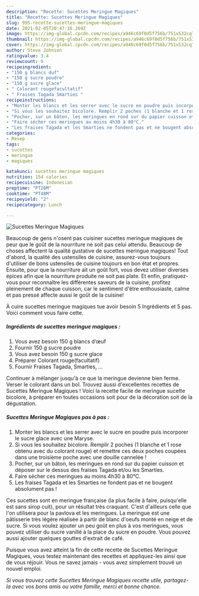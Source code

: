 ```yaml
---
description: "Recette: Sucettes Meringue Magiques"
title: "Recette: Sucettes Meringue Magiques"
slug: 995-recette-sucettes-meringue-magiques
date: 2021-02-05T20:47:16.269Z
image: https://img-global.cpcdn.com/recipes/a946c69f0d5f756b/751x532cq70/sucettes-meringue-magiques-photo-principale-de-la-recette.jpg
thumbnail: https://img-global.cpcdn.com/recipes/a946c69f0d5f756b/751x532cq70/sucettes-meringue-magiques-photo-principale-de-la-recette.jpg
cover: https://img-global.cpcdn.com/recipes/a946c69f0d5f756b/751x532cq70/sucettes-meringue-magiques-photo-principale-de-la-recette.jpg
author: Steve Johnson
ratingvalue: 3.4
reviewcount: 9
recipeingredient:
- "150 g blancs duf"
- "150 g sucre poudre"
- "150 g sucre glace"
- " Colorant rougefacultatif"
- " Fraises Tagada Smarties "
recipeinstructions:
- "Monter les blancs et les serrer avec le sucre en poudre puis incorporer le sucre glace avec une Maryse."
- "Si vous les souhaitez bicolore. Remplir 2 poches (1 blanche et 1 rose obtenu avec du colorant rouge) et remettre ces deux poches coupées dans une troisième poche avec une douille cannelée !"
- "Pocher, sur un bâton, les meringues en rond sur du papier cuisson et déposer sur le dessus des fraises Tagada et/ou les Smarties."
- "Faire sécher ces meringues au moins 4h30 à 80°C."
- "Les fraises Tagada et les Smarties ne fondent pas et ne bougent absolument pas !"
categories:
- Resep
tags:
- sucettes
- meringue
- magiques

katakunci: sucettes meringue magiques 
nutrition: 154 calories
recipecuisine: Indonesian
preptime: "PT20M"
cooktime: "PT48M"
recipeyield: "2"
recipecategory: Lunch

---
```



![Sucettes Meringue Magiques](https://img-global.cpcdn.com/recipes/a946c69f0d5f756b/751x532cq70/sucettes-meringue-magiques-photo-principale-de-la-recette.jpg)

Beaucoup de gens n'osent pas cuisiner sucettes meringue magiques de peur que le goût de la nourriture ne soit pas celui attendu. Beaucoup de choses affectent la qualité gustative de sucettes meringue magiques! Tout d'abord, la qualité des ustensiles de cuisine, assurez-vous toujours d'utiliser de bons ustensiles de cuisine toujours en bon état et propres. Ensuite, pour que la nourriture ait un goût fort, vous devez utiliser diverses épices afin que la nourriture produite ne soit pas plate. Et enfin, pratiquez-vous pour reconnaître les différentes saveurs de la cuisine, profitez pleinement de chaque cuisson, car le sentiment d'être enthousiaste, calme et pas pressé affecte aussi le goût de la cuisine!

<!--inarticleads1-->

À cuire sucettes meringue magiques tue avoir besoin 5 Ingrédients et 5 pas. Voici comment vous faire cette.

##### Ingrédients de sucettes meringue magiques :

1. Vous avez besoin 150 g blancs d’œuf
1. Fournir 150 g sucre poudre
1. Vous avez besoin 150 g sucre glace
1. Préparer  Colorant rouge(facultatif)
1. Fournir  Fraises Tagada, Smarties, …


Continuer à mélanger jusqu&#39;à ce que la meringue devienne bien ferme. Verser le colorant dans un bol. Trouvez aussi d&#39;excellentes recettes de Sucettes Meringue Magiques ! Voici la recette facile de meringue sucette bicolore, à préparer en toutes occasions soit pour de la décoration soit de la dégustation. 

<!--inarticleads2-->

##### Sucettes Meringue Magiques pas à pas :

1. Monter les blancs et les serrer avec le sucre en poudre puis incorporer le sucre glace avec une Maryse.
1. Si vous les souhaitez bicolore. Remplir 2 poches (1 blanche et 1 rose obtenu avec du colorant rouge) et remettre ces deux poches coupées dans une troisième poche avec une douille cannelée !
1. Pocher, sur un bâton, les meringues en rond sur du papier cuisson et déposer sur le dessus des fraises Tagada et/ou les Smarties.
1. Faire sécher ces meringues au moins 4h30 à 80°C.
1. Les fraises Tagada et les Smarties ne fondent pas et ne bougent absolument pas !


Ces sucettes sont en meringue française (la plus facile à faire, puisqu&#39;elle est sans sirop cuit), pour un résultat très craquant. C&#39;est d&#39;ailleurs celle que l&#39;on utilisera pour la pavlova et les meringues. La meringue est une pâtisserie très légère réalisée à partir de blanc d&#39;oeufs monté en neige et de sucre. Si vous voulez ajouter un peu goût en plus à vos meringues, vous pouvez utiliser du sucre vanillé à la place du sucre en poudre. Vous pouvez aussi ajouter quelques gouttes d&#39;extrait de café. 

<!--inarticleads1-->

<p>
Puisque vous avez atteint la fin de cette recette de Sucettes Meringue Magiques, vous testez maintenant des recettes et appliquez-les ainsi que de vous réjouir. Vous ne savez jamais - vous avez simplement trouvé un nouvel emploi.
</p>

<p>
<i>Si vous trouvez cette Sucettes Meringue Magiques recette utile, partagez-la avec vos bons amis ou votre famille, merci et bonne chance.</i>
</p>
